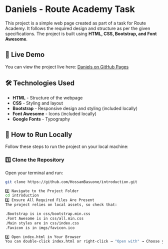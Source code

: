 # Daniels - Route Academy Task  

This project is a simple web page created as part of a task for Route Academy. It follows the required design and structure as per the given specifications. The project is built using **HTML, CSS, Bootstrap, and Font Awesome**.  

## 🔗 Live Demo  
You can view the project live here: [Daniels on GitHub Pages](https://hossambasuone.github.io/introduction/)  

## 🛠 Technologies Used  
- **HTML** - Structure of the webpage  
- **CSS** - Styling and layout  
- **Bootstrap** - Responsive design and styling (included locally)  
- **Font Awesome** - Icons (included locally)  
- **Google Fonts** - Typography  


## 🚀 How to Run Locally  

Follow these steps to run the project on your local machine:  

### 1️⃣ Clone the Repository  
Open your terminal and run:  
```sh
git clone https://github.com/HossamBasuone/introduction.git

2️⃣ Navigate to the Project Folder
cd introduction
3️⃣ Ensure All Required Files Are Present
The project relies on local assets, so check that:

.Bootstrap is in css/bootstrap.min.css
.Font Awesome is in css/all.min.css
.Main styles are in css/index.css
.Favicon is in imgs/favicon.ico

4️⃣ Open index.html in Your Browser
You can double-click index.html or right-click → "Open with" → Choose your browser.


